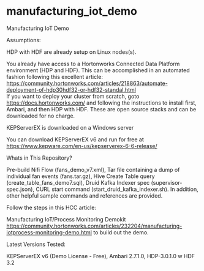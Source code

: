 # manufacturing_iot_demo
Manufacturing IoT Demo

Assumptions: 

HDP with HDF are already setup on Linux nodes(s).

You already have access to a Hortonworks Connected Data Platform environment (HDP and HDF). This can be accomplished in an automated fashion following this excellent article: 
    https://community.hortonworks.com/articles/218863/automate-deployment-of-hdp30hdf32-or-hdf32-standal.html  
If you want to deploy your cluster from scratch, goto https://docs.hortonworks.com/ and following the instructions to install first, Ambari, and then HDP with HDF.  These are open source stacks and can be downloaded for no charge.

KEPServerEX is downloaded on a Windows server

You can download KEPServerEX v6 and run for free at https://www.kepware.com/en-us/kepserverex-6-6-release/ 

Whats in This Repository?  

Pre-build Nifi Flow (fans_demo_v7.xml), Tar file containing a dump of individual fan events (fans.tar.gz), Hive Create Table query (create_table_fans_demo7.sql), Druid Kafka Indexer spec (supervisor-spec.json), CURL start command (start_druid_kafka_indexer.sh).  In addition, other helpful sample commands and references are provided.  

Follow the steps in this HCC article:  

Manufacturing IoT/Process Monitoring Demokit
https://community.hortonworks.com/articles/232204/manufacturing-iotprocess-monitoring-demo.html
to build out the demo.  

Latest Versions Tested:   

KEPServerEX v6 (Demo License - Free), 
Ambari 2.7.1.0, 
HDP-3.0.1.0 w HDF 3.2
